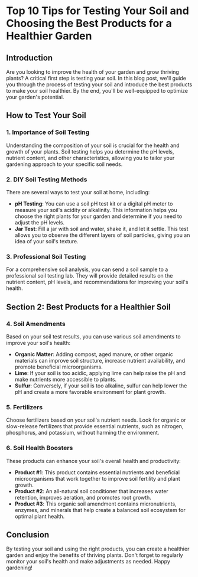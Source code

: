 # Top 10 Tips for Testing Your Soil and Choosing the Best Products for a Healthier Garden

## Introduction
Are you looking to improve the health of your garden and grow thriving plants? A critical first step is testing your soil. In this blog post, we'll guide you through the process of testing your soil and introduce the best products to make your soil healthier. By the end, you'll be well-equipped to optimize your garden's potential.

## How to Test Your Soil

### 1. Importance of Soil Testing
Understanding the composition of your soil is crucial for the health and growth of your plants. Soil testing helps you determine the pH levels, nutrient content, and other characteristics, allowing you to tailor your gardening approach to your specific soil needs.

### 2. DIY Soil Testing Methods
There are several ways to test your soil at home, including:

- **pH Testing**: You can use a soil pH test kit or a digital pH meter to measure your soil's acidity or alkalinity. This information helps you choose the right plants for your garden and determine if you need to adjust the pH levels.
- **Jar Test**: Fill a jar with soil and water, shake it, and let it settle. This test allows you to observe the different layers of soil particles, giving you an idea of your soil's texture.

### 3. Professional Soil Testing
For a comprehensive soil analysis, you can send a soil sample to a professional soil testing lab. They will provide detailed results on the nutrient content, pH levels, and recommendations for improving your soil's health.

## Section 2: Best Products for a Healthier Soil

### 4. Soil Amendments
Based on your soil test results, you can use various soil amendments to improve your soil's health:
- **Organic Matter**: Adding compost, aged manure, or other organic materials can improve soil structure, increase nutrient availability, and promote beneficial microorganisms.
- **Lime**: If your soil is too acidic, applying lime can help raise the pH and make nutrients more accessible to plants.
- **Sulfur**: Conversely, if your soil is too alkaline, sulfur can help lower the pH and create a more favorable environment for plant growth.

### 5. Fertilizers
Choose fertilizers based on your soil's nutrient needs. Look for organic or slow-release fertilizers that provide essential nutrients, such as nitrogen, phosphorus, and potassium, without harming the environment.

### 6. Soil Health Boosters
These products can enhance your soil's overall health and productivity:
- **Product #1**: This product contains essential nutrients and beneficial microorganisms that work together to improve soil fertility and plant growth.
- **Product #2**: An all-natural soil conditioner that increases water retention, improves aeration, and promotes root growth.
- **Product #3**: This organic soil amendment contains micronutrients, enzymes, and minerals that help create a balanced soil ecosystem for optimal plant health.

## Conclusion
By testing your soil and using the right products, you can create a healthier garden and enjoy the benefits of thriving plants. Don't forget to regularly monitor your soil's health and make adjustments as needed. Happy gardening!
